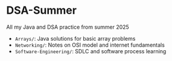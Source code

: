# DSA-Summer
All my Java and DSA practice from summer 2025

- `Arrays/`: Java solutions for basic array problems
- `Networking/`: Notes on OSI model and internet fundamentals
- `Software-Engineering/`: SDLC and software process learning

